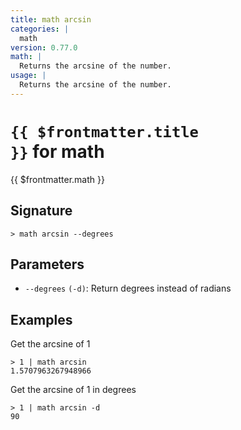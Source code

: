 ```yaml
---
title: math arcsin
categories: |
  math
version: 0.77.0
math: |
  Returns the arcsine of the number.
usage: |
  Returns the arcsine of the number.
---
```


# <code>{{ $frontmatter.title }}</code> for math

<div class='command-title'>{{ $frontmatter.math }}</div>

## Signature

```> math arcsin --degrees```

## Parameters

 -  `--degrees` `(-d)`: Return degrees instead of radians

## Examples

Get the arcsine of 1
```shell
> 1 | math arcsin
1.5707963267948966
```

Get the arcsine of 1 in degrees
```shell
> 1 | math arcsin -d
90
```
